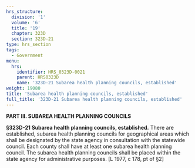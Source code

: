 ```yaml
---
hrs_structure:
  division: '1'
  volume: '6'
  title: '19'
  chapter: 323D
  section: 323D-21
type: hrs_section
tags:
  - Government
menu:
  hrs:
    identifier: HRS_0323D-0021
    parent: HRS0323D
    name: '323D-21 Subarea health planning councils, established'
weight: 19080
title: 'Subarea health planning councils, established'
full_title: '323D-21 Subarea health planning councils, established'
---
```

**PART III. SUBAREA HEALTH PLANNING COUNCILS**

**§323D-21 Subarea health planning councils, established.** There are established, subarea health planning councils for geographical areas which shall be designated by the state agency in consultation with the statewide council. Each county shall have at least one subarea health planning council. The subarea health planning councils shall be placed within the state agency for administrative purposes. [L 1977, c 178, pt of §2]